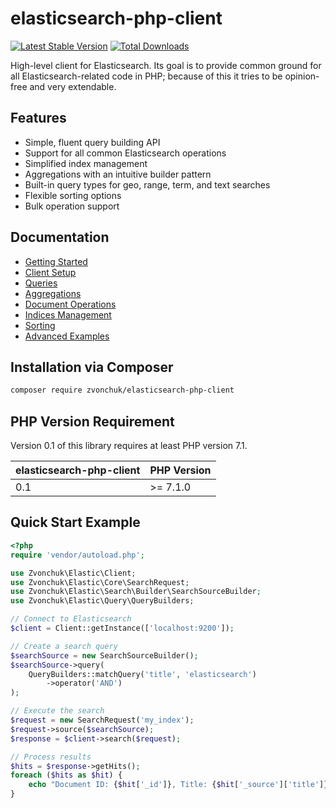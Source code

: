 # elasticsearch-php-client

[![Latest Stable Version](https://poser.pugx.org/zvonchuk/elasticsearch-php-client/v/stable)](https://packagist.org/packages/zvonchuk/elasticsearch-php-client) [![Total Downloads](https://poser.pugx.org/zvonchuk/elasticsearch-php-client/downloads)](https://packagist.org/packages/zvonchuk/elasticsearch-php-client)

High-level client for Elasticsearch. Its goal is to provide common ground for all Elasticsearch-related code in PHP; because of this it tries to be opinion-free and very extendable.

## Features

- Simple, fluent query building API
- Support for all common Elasticsearch operations
- Simplified index management
- Aggregations with an intuitive builder pattern
- Built-in query types for geo, range, term, and text searches
- Flexible sorting options
- Bulk operation support

## Documentation

- [Getting Started](https://zvonchuk.github.io/elasticsearch-php-client/getting-started.html)
- [Client Setup](https://zvonchuk.github.io/elasticsearch-php-client/client-setup.html)
- [Queries](https://zvonchuk.github.io/elasticsearch-php-client/queries/)
- [Aggregations](https://zvonchuk.github.io/elasticsearch-php-client/aggregations/)
- [Document Operations](https://zvonchuk.github.io/elasticsearch-php-client/document-operations/)
- [Indices Management](https://zvonchuk.github.io/elasticsearch-php-client/indices/)
- [Sorting](https://zvonchuk.github.io/elasticsearch-php-client/sorting/)
- [Advanced Examples](https://zvonchuk.github.io/elasticsearch-php-client/examples/)

## Installation via Composer

```bash
composer require zvonchuk/elasticsearch-php-client
```

## PHP Version Requirement
Version 0.1 of this library requires at least PHP version 7.1.

elasticsearch-php-client | PHP Version
-- | --
0.1 |>= 7.1.0

## Quick Start Example
```php
<?php
require 'vendor/autoload.php';

use Zvonchuk\Elastic\Client;
use Zvonchuk\Elastic\Core\SearchRequest;
use Zvonchuk\Elastic\Search\Builder\SearchSourceBuilder;
use Zvonchuk\Elastic\Query\QueryBuilders;

// Connect to Elasticsearch
$client = Client::getInstance(['localhost:9200']);

// Create a search query
$searchSource = new SearchSourceBuilder();
$searchSource->query(
    QueryBuilders::matchQuery('title', 'elasticsearch')
        ->operator('AND')
);

// Execute the search
$request = new SearchRequest('my_index');
$request->source($searchSource);
$response = $client->search($request);

// Process results
$hits = $response->getHits();
foreach ($hits as $hit) {
    echo "Document ID: {$hit['_id']}, Title: {$hit['_source']['title']}\n";
}
```
